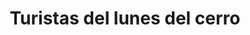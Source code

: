 ---
title: "Turistas del lunes del cerro"
url: /oaxaca-de-juarez/turistas-del-lunes-del-cerro/
shop: alquiler
---